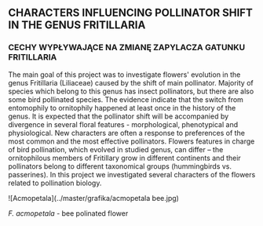 

## CHARACTERS INFLUENCING POLLINATOR SHIFT IN THE GENUS FRITILLARIA

### CECHY WYPŁYWAJĄCE NA ZMIANĘ ZAPYLACZA GATUNKU FRITILLARIA

The main goal of this project was to investigate flowers' evolution in the genus Fritillaria (Liliaceae) caused by the shift of main pollinator. Majority of species which belong to this genus has insect pollinators, but there are also some bird pollinated species. The evidence indicate that the switch from entomophily to ornitophily happened at least once in the history of the genus. It is expected that the pollinator shift will be accompanied by divergence in several floral
features - morphological, phenotypical and physiological. New characters are often a response to preferences of the most common and the most effective pollinators. Flowers features in charge of bird pollination, which evolved in studied genus, can differ – the ornitophilous members of Fritillary grow in different continents and their pollinators belong to different taxonomical groups (hummingbirds vs. passerines). In this project we investigated  several characters of the flowers related to pollination biology.


![Acmopetala](../master/grafika/acmopetala bee.jpg)

*F. acmopetala* - bee polinated flower

